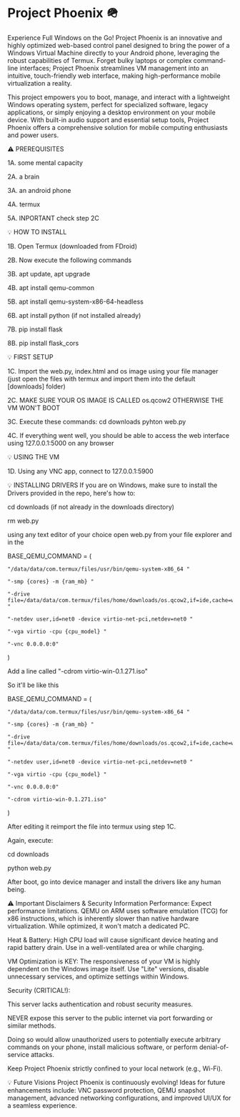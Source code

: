 # Project Phoenix 🪖

Experience Full Windows on the Go!
Project Phoenix is an innovative and highly optimized web-based control panel designed to bring the power of a Windows Virtual Machine directly to your Android phone, leveraging the robust capabilities of Termux. Forget bulky laptops or complex command-line interfaces; Project Phoenix streamlines VM management into an intuitive, touch-friendly web interface, making high-performance mobile virtualization a reality.

This project empowers you to boot, manage, and interact with a lightweight Windows operating system, perfect for specialized software, legacy applications, or simply enjoying a desktop environment on your mobile device. With built-in audio support and essential setup tools, Project Phoenix offers a comprehensive solution for mobile computing enthusiasts and power users.

⚠️ PREREQUISITES

1A. some mental capacity

2A. a brain

3A. an android phone

4A. termux

5A. INPORTANT check step 2C

💡 HOW TO INSTALL

1B. Open Termux (downloaded from FDroid) 

2B. Now execute the following commands

3B. apt update, apt upgrade

4B. apt install qemu-common

5B. apt install qemu-system-x86-64-headless

6B. apt install python (if not installed already)

7B. pip install flask

8B. pip install flask_cors


💡 FIRST SETUP

1C. Import the web.py, index.html and os image using your file manager (just open the files with termux and import them into the default [downloads] folder)

2C. MAKE SURE YOUR OS IMAGE IS CALLED os.qcow2 OTHERWISE THE VM WON'T BOOT

3C. Execute these commands:
   cd downloads
   pyhton web.py

4C. If everything went well, you should be able to access the web interface using 127.0.0.1:5000 on any browser

💡 USING THE VM

1D. Using any VNC app, connect to 127.0.0.1:5900

💡 INSTALLING DRIVERS
If you are on Windows, make sure to install the Drivers provided in the repo, here's how to:

cd downloads (if not already in the downloads directory)

rm web.py

using any text editor of your choice open web.py from your file explorer and in the

BASE_QEMU_COMMAND = (

    "/data/data/com.termux/files/usr/bin/qemu-system-x86_64 "
    
    "-smp {cores} -m {ram_mb} "
    
    "-drive file=/data/data/com.termux/files/home/downloads/os.qcow2,if=ide,cache=writeback,aio=threads "
    
    "-netdev user,id=net0 -device virtio-net-pci,netdev=net0 "
    
    "-vga virtio -cpu {cpu_model} "
    
    "-vnc 0.0.0.0:0"
)

Add a line called "-cdrom virtio-win-0.1.271.iso"

So it'll be like this

BASE_QEMU_COMMAND = (

    "/data/data/com.termux/files/usr/bin/qemu-system-x86_64 "
    
    "-smp {cores} -m {ram_mb} "
    
    "-drive file=/data/data/com.termux/files/home/downloads/os.qcow2,if=ide,cache=writeback,aio=threads "
    
    "-netdev user,id=net0 -device virtio-net-pci,netdev=net0 "
    
    "-vga virtio -cpu {cpu_model} "
    
    "-vnc 0.0.0.0:0"
    
    "-cdrom virtio-win-0.1.271.iso"    
)

After editing it reimport the file into termux using step 1C.

Again, execute:

cd downloads

python web.py

After boot, go into device manager and install the drivers like any human being.


⚠️ Important Disclaimers & Security Information
Performance: Expect performance limitations. QEMU on ARM uses software emulation (TCG) for x86 instructions, which is inherently slower than native hardware virtualization. While optimized, it won't match a dedicated PC.

Heat & Battery: High CPU load will cause significant device heating and rapid battery drain. Use in a well-ventilated area or while charging.

VM Optimization is KEY: The responsiveness of your VM is highly dependent on the Windows image itself. Use "Lite" versions, disable unnecessary services, and optimize settings within Windows.

Security (CRITICAL!):

This server lacks authentication and robust security measures.

NEVER expose this server to the public internet via port forwarding or similar methods.

Doing so would allow unauthorized users to potentially execute arbitrary commands on your phone, install malicious software, or perform denial-of-service attacks.

Keep Project Phoenix strictly confined to your local network (e.g., Wi-Fi).

💡 Future Visions
Project Phoenix is continuously evolving! Ideas for future enhancements include: VNC password protection, QEMU snapshot management, advanced networking configurations, and improved UI/UX for a seamless experience.
